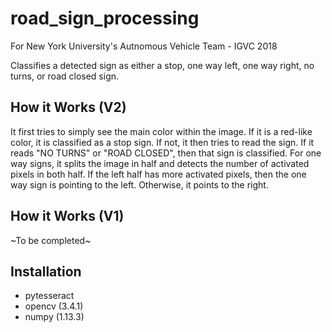 # road_sign_processing

For New York University's Autnomous Vehicle Team - IGVC 2018

Classifies a detected sign as either a stop, one way left, one way right, no turns, or road closed sign.

## How it Works (V2) ##

It first tries to simply see the main color within the image. If it is a red-like color, it is classified as a stop sign. If not, it then tries to read the sign. If it reads "NO TURNS" or "ROAD CLOSED", then that sign is classified. For one way signs, it splits the image in half and detects the number of activated pixels in both half. If the left half has more activated pixels, then the one way sign is pointing to the left. Otherwise, it points to the right.

## How it Works (V1) ##

~To be completed~

## Installation ##
* pytesseract
* opencv (3.4.1)
* numpy (1.13.3)
